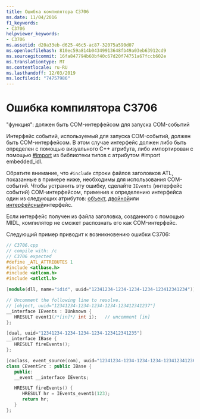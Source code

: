 ```yaml
---
title: Ошибка компилятора C3706
ms.date: 11/04/2016
f1_keywords:
- C3706
helpviewer_keywords:
- C3706
ms.assetid: d20a33eb-d625-46c5-ac87-32075a590d07
ms.openlocfilehash: 810ec59a814b04349913648fb49a03eb63912cd9
ms.sourcegitcommit: 16fa847794b60bf40c67d20f74751a67fccb602e
ms.translationtype: MT
ms.contentlocale: ru-RU
ms.lasthandoff: 12/03/2019
ms.locfileid: "74757986"
---
```

# <a name="compiler-error-c3706"></a>Ошибка компилятора C3706

"функция": должен быть COM-интерфейсом для запуска COM-событий

Интерфейс событий, используемый для запуска COM-событий, должен быть COM-интерфейсом. В этом случае интерфейс должен либо быть определен с помощью визуального C++ атрибута, либо импортирован с помощью [#import](../../preprocessor/hash-import-directive-cpp.md) из библиотеки типов с атрибутом #import embedded_idl.

Обратите внимание, что `#include` строки файлов заголовков ATL, показанные в примере ниже, необходимы для использования COM-событий. Чтобы устранить эту ошибку, сделайте `IEvents` (интерфейс событий) COM-интерфейсом, применив к определению интерфейса один из следующих атрибутов: [объект](../../windows/object-cpp.md), [двойной](../../windows/dual.md)или [интерфейсный](../../windows/dispinterface.md)интерфейс.

Если интерфейс получен из файла заголовка, созданного с помощью MIDL, компилятор не сможет распознать его как COM-интерфейс.

Следующий пример приводит к возникновению ошибки C3706:

```cpp
// C3706.cpp
// compile with: /c
// C3706 expected
#define _ATL_ATTRIBUTES 1
#include <atlbase.h>
#include <atlcom.h>
#include <atlctl.h>

[module(dll, name="idid", uuid="12341234-1234-1234-1234-123412341234")];

// Uncomment the following line to resolve.
// [object, uuid="12341234-1234-1234-1234-123412341237"]
__interface IEvents : IUnknown {
   HRESULT event1(/*[in]*/ int i);   // uncomment [in]
};

[dual, uuid="12341234-1234-1234-1234-123412341235"]
__interface IBase {
   HRESULT fireEvents();
};

[coclass, event_source(com), uuid="12341234-1234-1234-1234-123412341236"]
class CEventSrc : public IBase {
   public:
   __event __interface IEvents;

   HRESULT fireEvents() {
      HRESULT hr = IEvents_event1(123);
      return hr;
   }
};
```
